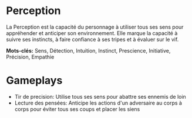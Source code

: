 # Perception

La Perception est la capacité du personnage à utiliser tous ses sens pour appréhender et anticiper son environnement. Elle marque la capacité à suivre ses instincts, à faire confiance à ses tripes et à évaluer sur le vif.

**Mots-clés:** Sens, Détection, Intuition, Instinct, Prescience, Initiative, Précision, Empathie

# Gameplays

- Tir de precision: Utilise tous ses sens pour abattre ses ennemis de loin
- Lecture des pensées: Anticipe les actions d'un adversaire au corps à corps pour éviter tous ses coups et placer les siens

<!--
COMPÉTENCES DE PERCEPTION
déteCtion des enGeanCes : la capacité des gardes des ombres à sentir les engeances proches. Seuls les gardes des ombres peuvent prendre cette compétence. Pour plus d’informations, reportez-vous aux pages 73-74.
eMPathie : discerner les sentiments et les émotions des autres. fouille : trouver les choses qui sont cachées ou peu évidentes. odorat : utiliser ses perceptions olfactives.
ouïe : utiliser ses perceptions auditives.
PistaGe : suivre des traces et d’autres signes d’un passage. vue : utiliser ses perceptions visuelles.
-->